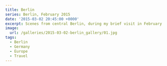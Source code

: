 ```yaml
---
title: Berlin
series: Berlin, February 2015
date: '2015-03-02 20:45:00 +0000'
excerpt: Scenes from central Berlin, during my brief visit in February 2015.
image:
  url: /galleries/2015-03-02-berlin_gallery/01.jpg
tags:
  - Berlin
  - Germany
  - Europe
  - Travel
---
```

